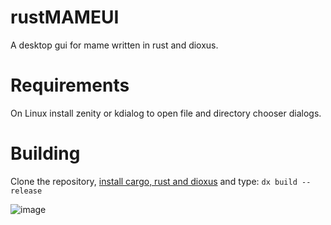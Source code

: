 # rustMAMEUI

A desktop gui for mame written in rust and dioxus.

# Requirements
On Linux install zenity or kdialog to open file and directory chooser dialogs.

# Building
Clone the repository, [install cargo, rust and dioxus](https://dioxuslabs.com/learn/0.6/getting_started/) and type:
``dx build --release``

![image](https://github.com/user-attachments/assets/8b043c28-fe5b-4061-ab4f-4da74b248a7b)

